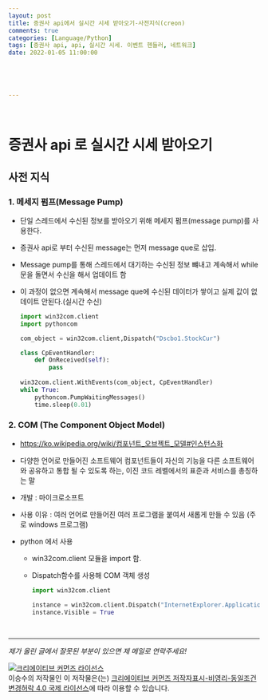```yaml
---
layout: post
title: 증권사 api에서 실시간 시세 받아오기-사전지식(creon)
comments: true
categories: [Language/Python]
tags: [증권사 api, api, 실시간 시세. 이벤트 헨들러, 네트워크]
date: 2022-01-05 11:00:00





---
```


<br/>

# 증권사 api 로 실시간 시세 받아오기

## 사전 지식

### 1. 메세지 펌프(Message Pump)

- 단일 스레드에서 수신된 정보를 받아오기 위해 메세지 펌프(message pump)를 사용한다.

- 증권사 api로 부터 수신된 message는 먼저 message que로 삽입.

- Message pump를 통해 스레드에서 대기하는 수신된 정보 뺴내고 계속해서 while문을 돌면서 수신을 해서 업데이트 함

- 이 과정이 없으면 계속해서 message que에 수신된 데이터가 쌓이고 실제 값이 없데이트 안된다.(실시간 수신)

  ```python
  import win32com.client
  import pythoncom
  
  com_object = win32com.client,Dispatch("Dscbo1.StockCur")
  
  class CpEventHandler:
      def OnReceived(self):
          pass
        
  win32com.client.WithEvents(com_object, CpEventHandler)
  while True:
      pythoncom.PumpWaitingMessages()
      time.sleep(0.01)
  ```

  

### 2. COM (The Component Object Model)

- https://ko.wikipedia.org/wiki/컴포넌트_오브젝트_모델#인스턴스화

- 다양한 언어로 만들어진 소프트웨어 컴포넌트들이 자신의 기능을 다른 소프트웨어와 공유하고 통합 될 수 있도록 하는, 이진 코드 레벨에서의 표준과 서비스를 총칭하는 말

- 개발 : 마이크로소프트

- 사용 이유 : 여러 언어로 만들어진 여러 프로그램을 붙여서 새롭게 만들 수 있음 (주로 windows 프로그램)

- python 에서 사용

  - win32com.client 모듈을 import 함.

  - Dispatch함수를 사용해 COM 객체 생성

    ```python
    import win32com.client
    
    instance = win32com.client.Dispatch("InternetExplorer.Application")
    instance.Visible = True
    ```

<br/>

------

*제가 올린 글에서 잘못된 부분이 있으면 제 메일로 연락주세요!*

<a rel="license" href="http://creativecommons.org/licenses/by-nc-sa/4.0/"><img alt="크리에이티브 커먼즈 라이선스" style="border-width:0" src="https://i.creativecommons.org/l/by-nc-sa/4.0/88x31.png" /></a><br /><span xmlns:cc="http://creativecommons.org/ns#" property="cc:attributionName">이승수</span>의 저작물인 이 저작물은(는) <a rel="license" href="http://creativecommons.org/licenses/by-nc-sa/4.0/">크리에이티브 커먼즈 저작자표시-비영리-동일조건변경허락 4.0 국제 라이선스</a>에 따라 이용할 수 있습니다.